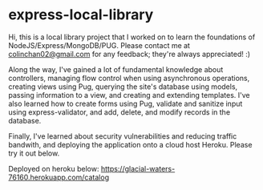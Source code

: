 # express-local-library

Hi, this is a local library project that I worked on to learn the foundations of NodeJS/Express/MongoDB/PUG. Please contact me at colinchan02@gmail.com for any feedback; they're always appreciated! :)

Along the way, I've gained a lot of fundamental knowledge about controllers, managing flow control when using asynchronous operations, creating views using Pug, querying the site's database using models, passing information to a view, and creating and extending templates. I've also learned how to create forms using Pug, validate and sanitize input using express-validator, and add, delete, and modify records in the database.

Finally, I've learned about security vulnerabilities and reducing traffic bandwith, and deploying the application onto a cloud host Heroku. Please try it out below.

Deployed on heroku below:
https://glacial-waters-76160.herokuapp.com/catalog
